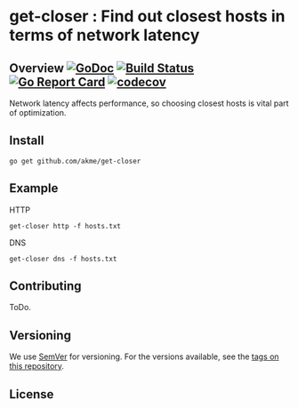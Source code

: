# get-closer : Find out closest hosts in terms of network latency

## Overview [![GoDoc](https://godoc.org/github.com/akme/get-closer?status.svg)](https://godoc.org/github.com/akme/get-closer) [![Build Status](https://travis-ci.org/akme/get-closer.svg?branch=master)](https://travis-ci.org/akme/get-closer) [![Go Report Card](https://goreportcard.com/badge/github.com/akme/get-closer)](https://goreportcard.com/report/github.com/akme/get-closer) [![codecov](https://codecov.io/gh/akme/get-closer/branch/master/graph/badge.svg)](https://codecov.io/gh/akme/get-closer)


Network latency affects performance, so choosing closest hosts is vital part of optimization.

## Install

```
go get github.com/akme/get-closer
```

## Example
HTTP
```
get-closer http -f hosts.txt
```
DNS
```
get-closer dns -f hosts.txt
```


## Contributing

ToDo.

## Versioning

We use [SemVer](http://semver.org/) for versioning. For the versions available, see the [tags on this repository](https://github.com/akme/get-closer/tags). 


## License
